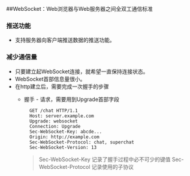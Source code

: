 ##WebSocket：Web浏览器与Web服务器之间全双工通信标准
### 推送功能
- 支持服务器向客户端推送数据的推送功能。
### 减少通信量
- 只要建立起WebSocket连接，就希望一直保持连接状态。
- WebSocket首部信息量很小。
- 在http建立后，需要完成一次握手的步骤
    - 握手 - 请求，需要用到Upgrade首部字段

            GET /chat HTTP/1.1
            Host: server.example.com
            Upgrade: websocket
            Connection: Upgrade
            Sec-WebSocket-Key: abcde...
            Origin: http://example.com
            Sec-WebSocket-Protocol: chat, superchat
            Sec-WebSocket-Version: 13
        > Sec-WebSocket-Key 记录了握手过程中必不可少的键值
        > Sec-WebSocket-Protocol 记录使用的子协议
